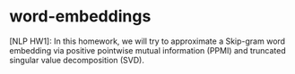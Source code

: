 # word-embeddings
[NLP HW1]: In this homework, we will try to approximate a Skip-gram word embedding via positive pointwise mutual information (PPMI) and truncated singular value decomposition (SVD).
